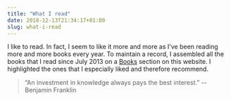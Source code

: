 ```yaml
---
title: "What I read"
date: 2018-12-13T21:34:17+01:00
slug: what-i-read
---
```


I like to read. In fact, I seem to like it more and more as I've been reading
more and more books every year. To maintain a record, I assembled all the books
that I read since July 2013 on a <a href="/reading">Books</a> section on this
website. I highlighted the ones that I especially liked and therefore recommend.


> “An investment in knowledge always pays the best interest.” 
-- Benjamin Franklin
